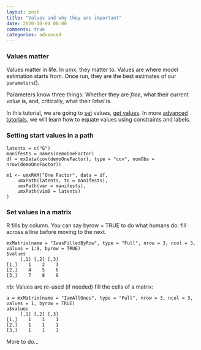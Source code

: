 ```yaml
---
layout: post
title: "Values and why they are important"
date: 2020-10-04 00:00
comments: true
categories: advanced 
---
```


### Values matter

Values matter in life. In umx, they matter to. Values are where model estimation starts from. Once run, they are the best estimates of our `parameters`().

Parameters know three things: Whether they are *free*, what their current *value* is, and, critically, what their *label* is.

In this tutorial, we are going to [set](#setStarts) values, [get values](#getValues). In more [advanced tutorials](http://tbates.github.io/models/tutorial/2020/10/03/How-labels-work.html), we will learn how to equate values using constraints and labels.

### Setting start values in a path

``` splus
latents = c("G")
manifests = names(demoOneFactor)
df = mxData(cov(demoOneFactor), type = "cov", numObs = nrow(demoOneFactor))

m1 <- umxRAM("One Factor", data = df,
	umxPath(latents, to = manifests),
	umxPath(var = manifests),
	umxPath(v1m0 = latents)
)

```

### Set values in a matrix

R fills by column. You can say byrow = TRUE to do what humans do: fill across a line before moving to the next.

``` splus
mxMatrix(name = "IwasFilledByRow", type = "Full", nrow = 3, ncol = 3, values = 1:9, byrow = TRUE)
$values
     [,1] [,2] [,3]
[1,]    1    2    3
[2,]    4    5    6
[3,]    7    8    9
```

*nb*: Values are re-used (if needed) fill the cells of a matrix:

``` splus
a = mxMatrix(name = "IamAllOnes", type = "Full", nrow = 3, ncol = 3, values = 1, byrow = TRUE)
a$values
     [,1] [,2] [,3]
[1,]    1    1    1
[2,]    1    1    1
[3,]    1    1    1

```

More to do...
